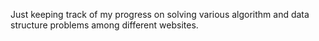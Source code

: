 Just keeping track of my progress on solving various algorithm and data structure problems among different websites.